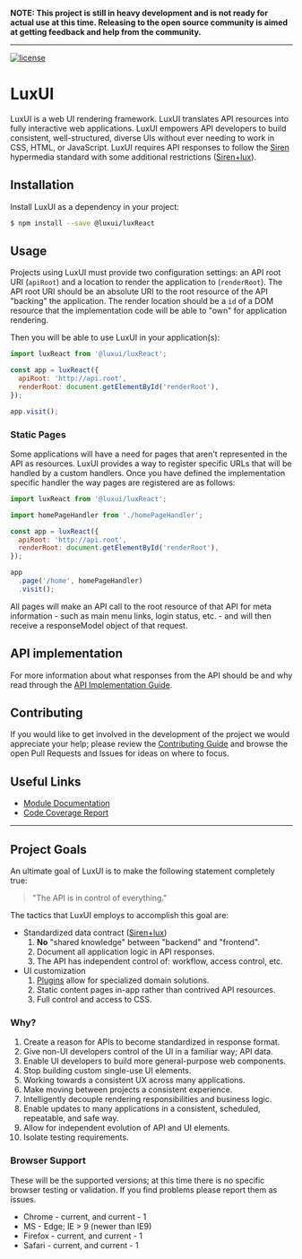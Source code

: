 **NOTE: This project is still in heavy development and is not ready for actual
use at this time. Releasing to the open source community is aimed at getting
feedback and help from the community.**

---

[![license](https://img.shields.io/badge/license-MIT%20License-blue.svg)](LICENSE.md)

LuxUI
=====

LuxUI is a web UI rendering framework. LuxUI translates API resources into
fully interactive web applications. LuxUI empowers API developers to build
consistent, well-structured, diverse UIs without ever needing to work in CSS,
HTML, or JavaScript. LuxUI requires API responses to follow the [Siren][Siren]
hypermedia standard with some additional restrictions ([Siren+lux][Siren+lux]).

## Installation

Install LuxUI as a dependency in your project:

```bash
$ npm install --save @luxui/luxReact
```

## Usage

Projects using LuxUI must provide two configuration settings: an API root URI
(`apiRoot`) and a location to render the application to (`renderRoot`). The API
root URI should be an absolute URI to the root resource of the API "backing"
the application. The render location should be a `id` of a DOM resource that
the implementation code will be able to "own" for application rendering.

Then you will be able to use LuxUI in your application(s):

```javascript
import luxReact from '@luxui/luxReact';

const app = luxReact({
  apiRoot: 'http://api.root',
  renderRoot: document.getElementById('renderRoot'),
});

app.visit();
```

### Static Pages

Some applications will have a need for pages that aren't represented in the API
as resources. LuxUI provides a way to register specific URLs that will be
handled by a custom handlers. Once you have defined the implementation specific
handler the way pages are registered are as follows:

```javascript
import luxReact from '@luxui/luxReact';

import homePageHandler from './homePageHandler';

const app = luxReact({
  apiRoot: 'http://api.root',
  renderRoot: document.getElementById('renderRoot'),
});

app
  .page('/home', homePageHandler)
  .visit();
```

All pages will make an API call to the root resource of that API for meta
information - such as main menu links, login status, etc. - and will then
receive a responseModel object of that request.

## API implementation

For more information about what responses from the API should be and why read
through the [API Implementation Guide](API_IMPLEMENTATION.md).

## Contributing

If you would like to get involved in the development of the project we would
appreciate your help; please review the [Contributing Guide][Contribute] and
browse the open Pull Requests and Issues for ideas on where to focus.

## Useful Links

  - [Module Documentation](https://luxui.github.io/lux-core/docs/)
  - [Code Coverage Report](https://luxui.github.io/lux-core/coverage/lcov-report/)

---

## Project Goals

An ultimate goal of LuxUI is to make the following statement completely true:

  > "The API is in control of everything."

The tactics that LuxUI employs to accomplish this goal are:

  - Standardized data contract ([Siren+lux][Siren+lux])
    1. **No** "shared knowledge" between "backend" and "frontend".
    2. Document all application logic in API responses.
    3. The API has independent control of: workflow, access control, etc.
  - UI customization
    1. [Plugins][plugins] allow for specialized domain solutions.
    2. Static content pages in-app rather than contrived API resources.
    3. Full control and access to CSS.

### Why?

  1. Create a reason for APIs to become standardized in response format.
  2. Give non-UI developers control of the UI in a familiar way; API data.
  3. Enable UI developers to build more general-purpose web components.
  4. Stop building custom single-use UI elements.
  5. Working towards a consistent UX across many applications.
  6. Make moving between projects a consistent experience.
  7. Intelligently decouple rendering responsibilities and business logic.
  8. Enable updates to many applications in a consistent, scheduled,
      repeatable, and safe way.
  9. Allow for independent evolution of API and UI elements.
  10. Isolate testing requirements.

### Browser Support

These will be the supported versions; at this time there is no specific browser
testing or validation. If you find problems please report them as issues.

  - Chrome - current, and current - 1
  - MS - Edge; IE > 9 (newer than IE9)
  - Firefox - current, and current - 1
  - Safari - current, and current - 1

[Contribute]: CONTRIBUTING.md
[plugins]: PLUGINS.md
[ReactJS]: https://facebook.github.io/react/
[Siren]: https://github.com/kevinswiber/siren
[Siren+lux]: SIREN+LUX.md
